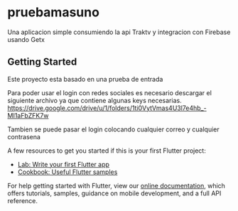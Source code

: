 # pruebamasuno

Una aplicacion simple consumiendo la api Traktv y integracion con Firebase usando Getx

## Getting Started

Este proyecto esta basado en una prueba de entrada

Para poder usar el login con redes sociales es necesario descargar el siguiente archivo 
ya que contiene algunas keys necesarias.
    https://drive.google.com/drive/u/1/folders/1ti0VytVmas4U3l7e4hb_-MI1aFbZFK7w

Tambien se puede pasar el login colocando cualquier correo y cualquier contrasena


A few resources to get you started if this is your first Flutter project:

- [Lab: Write your first Flutter app](https://flutter.dev/docs/get-started/codelab)
- [Cookbook: Useful Flutter samples](https://flutter.dev/docs/cookbook)

For help getting started with Flutter, view our
[online documentation](https://flutter.dev/docs), which offers tutorials,
samples, guidance on mobile development, and a full API reference.
